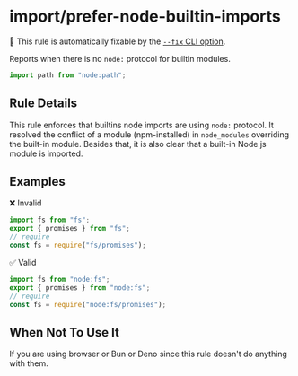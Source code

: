 # import/prefer-node-builtin-imports

🔧 This rule is automatically fixable by the [`--fix` CLI option](https://eslint.org/docs/latest/user-guide/command-line-interface#--fix).

<!-- end auto-generated rule header -->

Reports when there is no `node:` protocol for builtin modules.

```ts
import path from "node:path";
```

## Rule Details

This rule enforces that builtins node imports are using `node:` protocol. It resolved the conflict of a module (npm-installed) in `node_modules` overriding the built-in module. Besides that, it is also clear that a built-in Node.js module is imported.

## Examples

❌ Invalid

```ts
import fs from "fs";
export { promises } from "fs";
// require
const fs = require("fs/promises");
```

✅ Valid

```ts
import fs from "node:fs";
export { promises } from "node:fs";
// require
const fs = require("node:fs/promises");
```

## When Not To Use It

If you are using browser or Bun or Deno since this rule doesn't do anything with them.
